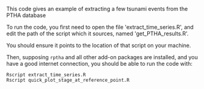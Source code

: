 This code gives an example of extracting a few tsunami events from the PTHA database

To run the code, you first need to open the file 'extract_time_series.R', and edit
the path of the script which it sources, named 'get_PTHA_results.R'. 

You should ensure it points to the location of that script on your machine.

Then, supposing `rptha` and all other add-on packages are installed, and you have
a good internet connection, you should be able to run the code with: 

    Rscript extract_time_series.R
    Rscript quick_plot_stage_at_reference_point.R
